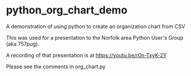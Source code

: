 # python_org_chart_demo
A demonstration of using python to create an organization chart from CSV

This was used for a presentation to the Norfolk area Python User's Group (aka 757pug).  

A recording of that presentation is at https://youtu.be/r0n-TxyK-2Y

Please see the comments in org_chart.py
